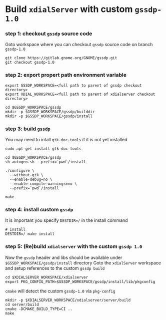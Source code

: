 # Build `xdialServer` with custom `gssdp-1.0`

### step 1: checkout `gssdp` source code
Goto workspace where you can checkout `gssdp` source code on branch `gssdp-1.0`
```
git clone https://gitlab.gnome.org/GNOME/gssdp.git
git checkout gssdp-1.0
```

### step 2: export propert path environment variable
```
export GSSDP_WORKSPACE=<full path to parent of gssdp checkout directory>
export XDIAL_WORKSPACE=<full path to parent of xdialserver checkout directory>

cd $GSSDP_WORKSPACE/gssdp
mkdir -p $GSSDP_WORKSPACE/gssdp/builddir
mkdir -p $GSSDP_WORKSPACE/gssdp/install
```

### step 3: build `gssdp`
You may need to intall `gtk-doc-tools` if it is not yet installed
```
sudo apt-get install gtk-doc-tools
```

```
cd $GSSDP_WORKSPACE/gssdp
sh autogen.sh --prefix=`pwd`/install

./configure \
  --without-gtk \
  --enable-debug=no \
  --enable-compile-warnings=no \
  --prefix=`pwd`/install
  
make
```
### step 4: install custom `gssdp`
It is important you specify `DESTDIR=/` in the install command
```
# install
DESTDIR=/ make install
```


### step 5: (Re)build `xdialserver` with the custom `gssdp 1.0`

Now the `gssdp` header and libs should be available under `$GSSDP_WORKSPACE/gssdp/install` directory
Goto the `xdialServer` workspace and setup references to the custom `gssdp build`
```
cd $XDIALSERVER_WORKSPACE/xdialserver
export PKG_CONFIG_PATH=$GSSDP_WORKSPACE/gssdp/install/lib/pkgconfig
```
`cmake` will detect the custom `gssdp-1.0` via `pkg-config`
```
mkdir -p $XDIALSERVER_WORKSPACE/xdialserver/server/build
cd server/build
cmake -DCMAKE_BUILD_TYPE=CI ..
make
```
